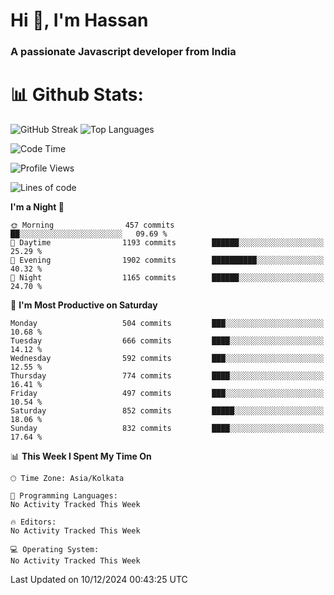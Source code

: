 # Hi 👋, I'm Hassan
### A passionate Javascript developer from India


# 📊 Github Stats:
![GitHub Streak](https://github-readme-streak-stats.herokuapp.com/?user=codeblooded47&theme=dracula&hide_border=false)
![Top Languages](https://github-readme-stats.vercel.app/api/top-langs/?username=codeblooded47&layout=compact&theme=dracula)



<!--START_SECTION:waka-->
![Code Time](http://img.shields.io/badge/Code%20Time-869%20hrs%2039%20mins-blue)

![Profile Views](http://img.shields.io/badge/Profile%20Views-0-blue)

![Lines of code](https://img.shields.io/badge/From%20Hello%20World%20I%27ve%20Written-23.8%20million%20lines%20of%20code-blue)

**I'm a Night 🦉** 

```text
🌞 Morning                457 commits         ██░░░░░░░░░░░░░░░░░░░░░░░   09.69 % 
🌆 Daytime                1193 commits        ██████░░░░░░░░░░░░░░░░░░░   25.29 % 
🌃 Evening                1902 commits        ██████████░░░░░░░░░░░░░░░   40.32 % 
🌙 Night                  1165 commits        ██████░░░░░░░░░░░░░░░░░░░   24.70 % 
```
📅 **I'm Most Productive on Saturday** 

```text
Monday                   504 commits         ███░░░░░░░░░░░░░░░░░░░░░░   10.68 % 
Tuesday                  666 commits         ████░░░░░░░░░░░░░░░░░░░░░   14.12 % 
Wednesday                592 commits         ███░░░░░░░░░░░░░░░░░░░░░░   12.55 % 
Thursday                 774 commits         ████░░░░░░░░░░░░░░░░░░░░░   16.41 % 
Friday                   497 commits         ███░░░░░░░░░░░░░░░░░░░░░░   10.54 % 
Saturday                 852 commits         █████░░░░░░░░░░░░░░░░░░░░   18.06 % 
Sunday                   832 commits         ████░░░░░░░░░░░░░░░░░░░░░   17.64 % 
```


📊 **This Week I Spent My Time On** 

```text
🕑︎ Time Zone: Asia/Kolkata

💬 Programming Languages: 
No Activity Tracked This Week

🔥 Editors: 
No Activity Tracked This Week

💻 Operating System: 
No Activity Tracked This Week
```


 Last Updated on 10/12/2024 00:43:25 UTC
<!--END_SECTION:waka-->

